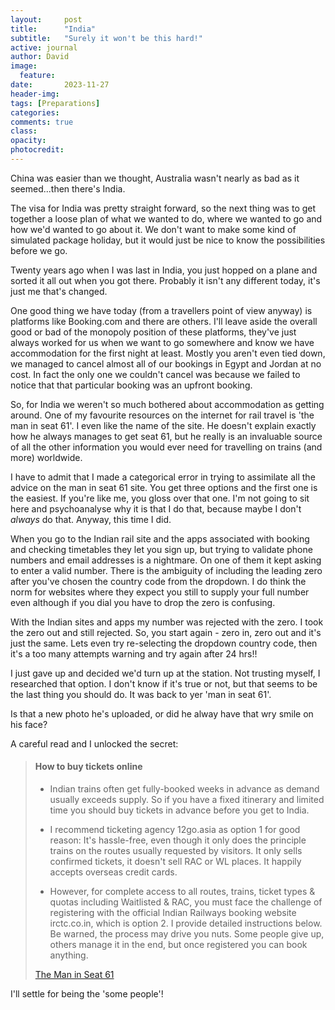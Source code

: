```yaml
---
layout:     post
title:      "India"
subtitle:   "Surely it won't be this hard!"
active: journal
author: David
image:
  feature:
date:       2023-11-27 
header-img:
tags: [Preparations]
categories: 
comments: true
class: 
opacity:
photocredit:
---
```


China was easier than we thought, Australia wasn't nearly as bad as it seemed...then there's India.

The visa for India was pretty straight forward, so the next thing was to get together a loose plan of what we wanted to do, where we wanted to go and how we'd wanted to go about it. We don't want to make some kind of simulated package holiday, but it would just be nice to know the possibilities before we go.

Twenty years ago when I was last in India, you just hopped on a plane and sorted it all out when you got there. Probably it isn't any different today, it's just me that's changed.

One good thing we have today (from a travellers point of view anyway) is platforms like Booking.com and there are others. I'll leave aside the overall good or bad of the monopoly position of these platforms, they've just always worked for us when we want to go somewhere and know we have accommodation for the first night at least. Mostly you aren't even tied down, we managed to cancel almost all of our bookings in Egypt and Jordan at no cost. In fact the only one we couldn't cancel was because we failed to notice that that particular booking was an upfront booking.

So, for India we weren't so much bothered about accommodation as getting around. One of my favourite resources on the internet for rail travel is 'the man in seat 61'. I even like the name of the site. He doesn't explain exactly how he always manages to get seat 61, but he really is an invaluable source of all the other information you would ever need for travelling on trains (and more) worldwide.

I have to admit that I made a categorical error in trying to assimilate all the advice on the man in seat 61 site. You get three options and the first one is the easiest. If you're like me, you gloss over that one. I'm not going to sit here and psychoanalyse why it is that I do that, because maybe I don't *always* do that. Anyway, this time I did.

When you go to the Indian rail site and the apps associated with booking and checking timetables they let you sign up, but trying to validate phone numbers and email addresses is a nightmare. On one of them it kept asking to enter a valid number. There is the ambiguity of including the leading zero after you've chosen the country code from the dropdown. I do think the norm for websites where they expect you still to supply your full number even although if you dial you have to drop the zero is confusing. 

With the Indian sites and apps my number was rejected with the zero. I took the zero out and still rejected. So, you start again - zero in, zero out and it's just the same. Lets even try re-selecting the dropdown country code, then it's a too many attempts warning and try again after 24 hrs!!

I just gave up and decided we'd turn up at the station. Not trusting myself, I researched that option. I don't know if it's true or not, but that seems to be the last thing you should do. It was back to yer 'man in seat 61'. 

Is that a new photo he's uploaded, or did he alway have that wry smile on his face? 

A careful read and I unlocked the secret:

> #### How to buy tickets online
> 
> - Indian trains often get fully-booked weeks in advance as demand usually exceeds supply. So if you have a fixed itinerary and limited time you should buy tickets in advance before you get to India.
> 
> - I recommend ticketing agency 12go.asia as option 1 for good reason:  It's hassle-free, even though it only does the principle trains on the routes usually requested by visitors.  It only sells confirmed tickets, it doesn't sell RAC or WL places.  It happily accepts overseas credit cards.
> 
> - However, for complete access to all routes, trains, ticket types & quotas including Waitlisted & RAC, you must face the challenge of registering with the official Indian Railways booking website irctc.co.in, which is option 2.  I provide detailed instructions below.  Be warned, the process may drive you nuts.  Some people give up, others manage it in the end, but once registered you can book anything.
>
> [The Man in Seat 61](https://www.seat61.com/India.htm#how-to-buy-train-tickets-online) 

I'll settle for being the 'some people'!  